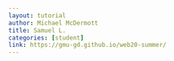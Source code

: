 ```yaml
---
layout: tutorial
author: Michael McDermott
title: Samuel L.
categories: [student]
link: https://gmu-gd.github.io/web20-summer/
---
```

